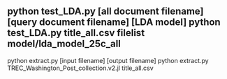 python test_LDA.py [all document filename] [query document filename] [LDA model]
python test_LDA.py title_all.csv filelist model/lda_model_25c_all
-
python extract.py [input filename] [output filename]
python extract.py TREC_Washington_Post_collection.v2.jl title_all.csv
